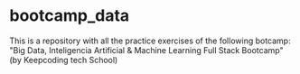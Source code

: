 # bootcamp_data
This is a repository with all the practice exercises of the following botcamp:
"Big Data, Inteligencia Artificial &amp; Machine Learning Full Stack Bootcamp" (by Keepcoding tech School)
